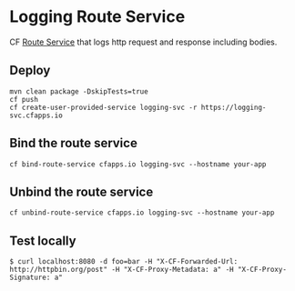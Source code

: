 # Logging Route Service

CF [Route Service](https://docs.cloudfoundry.org/services/route-services.html) that logs http request and response including bodies.


## Deploy

```
mvn clean package -DskipTests=true
cf push
cf create-user-provided-service logging-svc -r https://logging-svc.cfapps.io
``` 

## Bind the route service

```
cf bind-route-service cfapps.io logging-svc --hostname your-app
```

## Unbind the route service

```
cf unbind-route-service cfapps.io logging-svc --hostname your-app
```

## Test locally

```
$ curl localhost:8080 -d foo=bar -H "X-CF-Forwarded-Url: http://httpbin.org/post" -H "X-CF-Proxy-Metadata: a" -H "X-CF-Proxy-Signature: a"
```